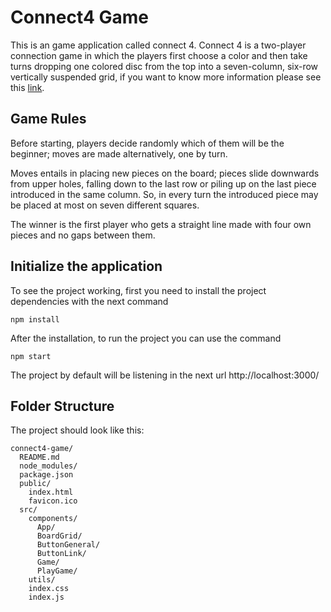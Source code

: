 # Connect4 Game
This is an game application called connect 4. Connect 4 is a two-player connection game in which the players first choose a color and then take turns dropping one colored disc from the top into a seven-column, six-row vertically suspended grid, if you want to know more information please see this [link](https://en.wikipedia.org/wiki/Connect_Four).

## Game Rules
Before starting, players decide randomly which of them will be the beginner; moves are made alternatively, one by turn.

Moves entails in placing new pieces on the board; pieces slide downwards from upper holes, falling down to the last row or piling up on the last piece introduced in the same column. So, in every turn the introduced piece may be placed at most on seven different squares.

The winner is the first player who gets a straight line made with four own pieces and no gaps between them.


## Initialize the application
To see the project working, first you need to install the project dependencies with the next command
```
npm install
```
After the installation, to run the project you can use the command
```
npm start
```

The project by default will be listening in the next url http://localhost:3000/

## Folder Structure
The project should look like this:

```
connect4-game/
  README.md
  node_modules/
  package.json
  public/
    index.html
    favicon.ico
  src/
    components/
      App/
      BoardGrid/
      ButtonGeneral/
      ButtonLink/
      Game/
      PlayGame/
    utils/
    index.css
    index.js
```
